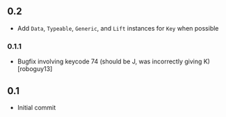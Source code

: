 ## 0.2
* Add `Data`, `Typeable`, `Generic`, and `Lift` instances for `Key` when possible

### 0.1.1
* Bugfix involving keycode 74 (should be J, was incorrectly giving K) [roboguy13]

## 0.1
* Initial commit
